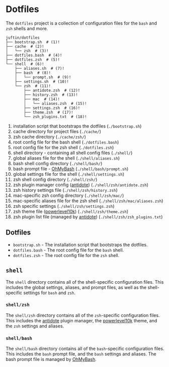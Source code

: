 # Dotfiles

The `dotfiles` project is a collection of configuration files for
the `bash` and `zsh` shells and more.

```shell
juftin/dotfiles
├── bootstrap.sh  # (1)!
├── cache  # (2)!
│   └── zsh  # (3)!
├── dotfiles.bash  # (4)!
├── dotfiles.zsh  # (5)!
└── shell  # (6)!
    ├── aliases.sh  # (7)!
    ├── bash  # (8)!
    │   └── prompt.sh  # (9)!
    ├── settings.sh  # (10)!
    └── zsh  # (11)!
        ├── antidote.zsh  # (12)!
        ├── history.zsh  # (13)!
        ├── mac  # (14)!
        │   └── aliases.zsh  # (15)!
        ├── settings.zsh  # (16)!
        ├── theme.zsh  # (17)!
        └── zsh_plugins.txt  # (18)!
```

1. installation script that bootstraps the dotfiles (`./bootstrap.sh`)
2. cache directory for project files (`./cache/`)
3. zsh cache directory (`./cache/zsh/`)
4. root config file for the bash shell (`./dotfiles.bash`)
5. root config file for the zsh shell (`./dotfiles.zsh`)
6. shell directory - containing all shell config files (`./shell/`)
7. global aliases file for the shell (`./shell/aliases.sh`)
8. bash shell config directory (`./shell/bash/`)
9. bash prompt file - [OhMyBash] (`./shell/bash/prompt.sh`)
10. global settings file for the shell (`./shell/settings.sh`)
11. zsh shell config directory (`./shell/zsh/`)
12. zsh plugin manager config ([antidote]) (`./shell/zsh/antidote.zsh`)
13. zsh history settings file (`./shell/zsh/history.zsh`)
14. mac-specific zsh config directory (`./shell/zsh/mac/`)
15. mac-specific aliases file for the zsh shell (`./shell/zsh/mac/aliases.zsh`)
16. zsh specific settings (`./shell/zsh/settings.zsh`)
17. zsh theme file ([powerlevel10k]) (`./shell/zsh/theme.zsh`)
18. zsh plugin list file (managed by [antidote]) (`./shell/zsh/zsh_plugins.txt`)

## Dotfiles

-   `bootstrap.sh` - The installation script that bootstraps the dotfiles.
-   `dotfiles.bash` - The root config file for the `bash` shell.
-   `dotfiles.zsh` - The root config file for the `zsh` shell.

## `shell`

The `shell` directory contains all of the shell-specific configuration files.
This includes the global settings, aliases, and prompt files, as well as the
shell-specific settings for `bash` and `zsh`.

### `shell/zsh`

The `shell/zsh` directory contains all of the `zsh`-specific configuration files.
This includes the [antidote] plugin manager, the [powerlevel10k] theme, and the
`zsh` settings and aliases.

### `shell/bash`

The `shell/bash` directory contains all of the `bash`-specific configuration files.
This includes the `bash` prompt file, and the `bash` settings and aliases. The bash
prompt file is managed by [OhMyBash].

[antidote]: https://github.com/mattmc3/antidote
[OhMyBash]: https://github.com/ohmybash/oh-my-bash
[powerlevel10k]: https://github.com/romkatv/powerlevel10k
